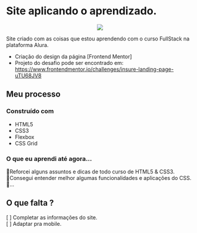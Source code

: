 # Site aplicando o aprendizado.
<p align=center>
 <img src="http://img.shields.io/static/v1?label=STATUS&message=EM%20DESENVOLVIMENTO&color=GREEN&style=for-the-badge"/>
 </p>
 Site criado com as coisas que estou aprendendo com o curso FullStack na plataforma Alura.

- Criação do design da página [Frontend Mentor]
- Projeto do desafio pode ser encontrado em: https://www.frontendmentor.io/challenges/insure-landing-page-uTU68JV8

## Meu processo

### Construído com
- HTML5
- CSS3
- Flexbox
- CSS Grid

### O que eu aprendi até agora...

📝Reforcei alguns assuntos e dicas de todo curso de HTML5 & CSS3.</br>
📝Consegui entender melhor algumas funcionalidades e aplicações do CSS.</br>
📝...

## O que falta ?

[ ] Completar as informações do site.</br>
[ ] Adaptar pra mobile.</br>
